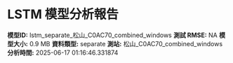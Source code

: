 # LSTM 模型分析報告
**模型ID:** lstm_separate_松山_C0AC70_combined_windows
**測試 RMSE:** NA
**模型大小:** 0.9 MB
**資料類型:** separate
**測站:** 松山_C0AC70_combined_windows
**分析時間:** 2025-06-17 01:16:46.331874
